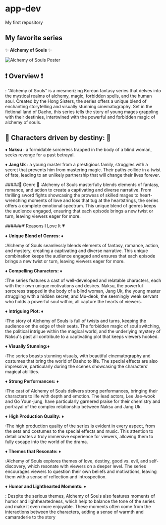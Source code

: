 # app-dev
 My first repository

## My favorite series

:sparkles: **Alchemy of Souls** :sparkles:

![Alchemy of Souls Poster](https://www.google.com/url?sa=i&url=https%3A%2F%2Fwww.imdb.com%2Ftitle%2Ftt20859920%2F&psig=AOvVaw1G8R-Oyx0S-zJk5Qi2Qmgn&ust=1702265881112000&source=images&cd=vfe&opi=89978449&ved=0CBIQjRxqFwoTCLif8OL4g4MDFQAAAAAdAAAAABAD)

## :exclamation: **Overview**  :exclamation:
: "Alchemy of Souls" is a mesmerizing Korean fantasy series that delves into the mystical realms of alchemy, magic, forbidden spells, and the human soul. Created by the Hong Sisters, the series offers a unique blend of enchanting storytelling and visually stunning cinematography.  Set in the fictional land of Daeho, this series tells the story of young mages grappling with their destinies, intertwined with the powerful and forbidden magic of alchemy of souls.

## :star2: **Characters driven by destiny:** :star2:

:diamonds: **Naksu**
: a formidable sorceress trapped in the body of a blind woman, seeks revenge for a past betrayal.

:diamonds: **Jang Uk**
: a young master from a prestigious family, struggles with a secret that prevents him from mastering magic. Their paths collide in a twist of fate, leading to an unlikely partnership that will change their lives forever.

#####:star2: Genre :star2:
:Alchemy of Souls masterfully blends elements of fantasy, romance, and action to create a captivating and diverse narrative. From thrilling sword fights showcasing the prowess of skilled mages to heart-wrenching moments of love and loss that tug at the heartstrings, the series offers a complete emotional spectrum. This unique blend of genres keeps the audience engaged, ensuring that each episode brings a new twist or turn, leaving viewers eager for more.

######:heartpulse: Reasons I Love It :heartpulse:

:diamonds: **Unique Blend of Genres:** :diamonds:

:Alchemy of Souls seamlessly blends elements of fantasy, romance, action, and mystery, creating a captivating and diverse narrative. This unique combination keeps the audience engaged and ensures that each episode brings a new twist or turn, leaving viewers eager for more.


:diamonds: **Compelling Characters:** :diamonds:

:The series features a cast of well-developed and relatable characters, each with their own unique motivations and desires. Naksu, the powerful sorceress trapped in the body of a blind woman, Jang Uk, the young master struggling with a hidden secret, and Mu-deok, the seemingly weak servant who holds a powerful soul within, all capture the hearts of viewers.


:diamonds: **Intriguing Plot:** :diamonds:

:The story of Alchemy of Souls is full of twists and turns, keeping the audience on the edge of their seats. The forbidden magic of soul switching, the political intrigue within the magical world, and the underlying mystery of Naksu's past all contribute to a captivating plot that keeps viewers hooked.


:diamonds: **Visually Stunning:**:diamonds:

:The series boasts stunning visuals, with beautiful cinematography and costumes that bring the world of Daeho to life. The special effects are also impressive, particularly during the scenes showcasing the characters' magical abilities.

:diamonds: **Strong Performances:** :diamonds:

:The cast of Alchemy of Souls delivers strong performances, bringing their characters to life with depth and emotion. The lead actors, Lee Jae-wook and Go Youn-jung, have particularly garnered praise for their chemistry and portrayal of the complex relationship between Naksu and Jang Uk.

:diamonds: **High Production Quality:** :diamonds:

:The high production quality of the series is evident in every aspect, from the sets and costumes to the special effects and music. This attention to detail creates a truly immersive experience for viewers, allowing them to fully escape into the world of the drama.

:diamonds: **Themes that Resonate:** :diamonds:

:Alchemy of Souls explores themes of love, destiny, good vs. evil, and self-discovery, which resonate with viewers on a deeper level. The series encourages viewers to question their own beliefs and motivations, leaving them with a sense of reflection and introspection.

:diamonds: **Humor and Lighthearted Moments:** :diamonds:

: Despite the serious themes, Alchemy of Souls also features moments of humor and lightheartedness, which help to balance the tone of the series and make it even more enjoyable. These moments often come from the interactions between the characters, adding a sense of warmth and camaraderie to the story



